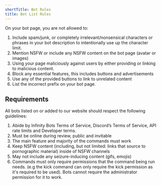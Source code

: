 ```yaml
---
shortTitle: Bot Rules
title: Bot List Rules
---
```


On your bot page, you are not allowed to:
  1. Include spam/junk, or completely irrelevant/nonsensical characters or phrases in your bot description to intentionally use up the character limit.
  2. Mention NSFW or include any NSFW content on the bot page (avatar or images)
  3. Using your page maliciously against users by either providing or linking to malicious content. 
  4. Block any essential features, this includes buttons and advertisements 
  5. Use any of the provided buttons to link to unrelated content 
  6. List the incorrect prefix on your bot page.

## Requirements
All bots listed on or added to our website should respect the following guidelines: 
  1. Abide by Infinity Bots Terms of Service, Discord’s Terms of Service, API rate limits and Developer terms. 
  2. Must be online during review, public and invitable
  3. The main feature and majority of the commands must work
  4. Keep NSFW content (including, but not limited: links that source to pornographic material) inside of NSFW channels
  5. May not include any seizure-inducing content (gifs, emojis)
  6. Commands must only require permissions that the command being run needs. (e.g the kick command can only require the kick permission as it's required to be used). Bots cannot require the administrator permission for it to work.
